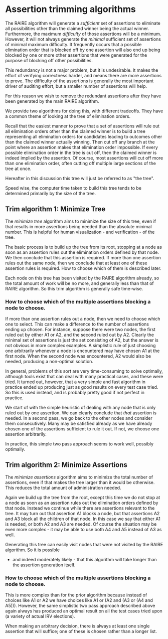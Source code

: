 # Assertion trimming algorithms

The RAIRE algorithm will generate a *sufficient* set of assertions to eliminate all possibilities
other than the claimed winner being the actual winner. Furthermore, the maximum *difficulty* of those
assertions will be a minimum. However, it will not always generate the *minimal* sufficient
set of assertions of minimal maximum difficulty. It frequently occurs that a possible elimination
order that is blocked off by one assertion will also end up being blocked by one or more other assertions that
were generated for the purpose of blocking off other possibilities. 

This redundancy is not a major problem, but it is undesirable. It makes the effort of verifying
correctness harder, and means there are more assertions to prove. The difficulty of the assertions
is generally the most important driver of auditing effort, but a smaller number of assertions will help.

For this reason we wish to remove the redundant assertions after they have been generated
by the main RAIRE algorithm.

We provide two algorithms for doing this, with different tradeoffs. They have a common 
theme of looking at the tree of elimination orders. 

Recall that the easiest manner to prove that a set of assertions will rule out all elimination orders other than
the claimed winner is to build a tree representing all elimination orders for candidates leading to outcomes
other than the claimed winner actually winning. Then cut off any branch at the point where an assertion
makes that elimination order impossible. If every possible elimination order in the tree is cut off, then the
claimed winner is indeed implied by the assertion. Of course, most assertions will cut off more than one elimination
order, often cutting off multiple large sections of the tree at once. 

Hereafter in this discussion this tree will just be referred to as "the tree".

Speed wise, the computer time taken to build this tree tends to be determined primarily by the size of
the tree. 

## Trim algorithm 1: Minimize Tree

The _minimize tree_ algorithm aims to minimize the size of this tree, even if that results in more assertions
being needed than the absolute minimal number. This is helpful for human visualization - and verification - of
the tree.

The basic process is to build up the tree from its root, stopping at a node as soon as an assertion rules out
the elimination orders defined by that node. We then conclude that this assertion is required. If more than one
assertion rules out the same node, then we conclude that at least one of these assertion rules is required. How
to choose which of them is described later.

Each node on this tree has been visited by the RAIRE algorithm already, so the total amount of work will
be no more, and generally less than that of RAIRE algorithm. So this trim algorithm is generally safe time-wise.

### How to choose which of the multiple assertions blocking a node to choose.

If more than one assertion rules out a node, then we need to choose which one to select. This can
make a difference to the number of assertions ending up chosen. For instance, suppose there were two
nodes, the first ruled out by either A1 or A2, and the second ruled out by A2. Clearly the minimal
set of assertions is just the set consisting of A2, but the answer is not obvious in more complex
examples. A simplistic rule of just choosing one arbitrarily whenever a node is encountered may have
chosen A1 at the first node. When the second node was encountered, A2 would also be needed, producing
a non-optimal solution.

In general, problems of this sort are very time-consuming to solve optimally, although tools exist that
can deal with many practical cases, and these were tried. It turned out, however, that a very simple 
and fast algorithm in practice ended up producing just as good results on every test case tried. So
this is used instead, and is probably pretty good if not perfect in practice.

We start of with the simple heuristic of dealing with any node that is only ruled out by one assertion. We
can clearly conclude that *that* assertion is needed. In a second pass, we go back to the other nodes
and consider them consecutively. Many may be satisfied already as we have already chosen one of the assertions
sufficient to rule it out. If not, we choose one assertion arbitrarily. 

In practice, this simple two pass approach seems to work well, possibly optimally.

## Trim algorithm 2: Minimize Assertions

The _minimize assertions_ algorithm aims to minimize the total number of assertions, even if that makes
the tree larger than it would be otherwise. This reduces the total amount of administration needed.

Again we build up the tree from the root, except this time we do not stop at a node as soon as an assertion
rules out the elimination orders defined by that node. Instead we continue while there are assertions relevant
to the tree. It may turn out that assertion A1 blocks a node, but that assertions A2 and A3 block all
the children of that node. In this case we say that either A1 is needed, or both A2 and A3 are needed. 
Of course the situation may be even more complex - it may be able to use both A4 and A5 instead of A3 as well.

Generating this tree can easily visit nodes that were not visited by the RAIRE algorithm. So it is possible
- and indeed moderately likely - that this algorithm will take longer than the assertion generation itself.

### How to choose which of the multiple assertions blocking a node to choose.

This is more complex than for the prior algorithm because instead of choices like A1 or A2 we have
choices like A1 or (A2 and (A3 or (A4 and A5))). However, the same simplistic two pass approach 
described above again always has produced an optimal result on all the test cases tried upon (a variety
of actual IRV elections).

When making an arbitrary decision, there is always at least one single assertion that will suffice;
one of these is chosen rather than a longer list.





